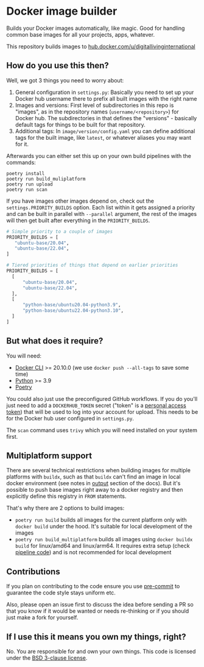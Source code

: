 # Docker image builder

Builds your Docker images automatically, like magic. Good for handling common base
images for all your projects, apps, whatever.

This repository builds images to
[hub.docker.com/u/digitallivinginternational](https://hub.docker.com/u/digitallivinginternational)

## How do you use this then?

Well, we got 3 things you need to worry about:

1. General configuration in `settings.py`: Basically you need to set up your Docker hub
   username there to prefix all built images with the right name
2. Images and versions: First level of subdirectories in this repo is "images", as in
   the repository names (`username/<repository>`) for Docker hub. The subdirectories in
   that defines the "versions" - basically default tags for things to be built for that
   repository.
3. Additional tags: In `image/version/config.yaml` you can define additional tags for
   the built image, like `latest`, or whatever aliases you may want for it.

Afterwards you can either set this up on your own build pipelines with the commands:

```
poetry install
poetry run build_muliplatform
poetry run upload
poetry run scan
```

If you have images other images depend on, check out the `settings.PRIORITY_BUILDS`
option. Each list within it gets assigned a priority and can be built in parallel with
`--parallel` argument, the rest of the images will then get built after everything in
the `PRIORITY_BUILDS`.

```python
# Simple priority to a couple of images
PRIORITY_BUILDS = [
   "ubuntu-base/20.04",
   "ubuntu-base/22.04",
]
```

```python
# Tiered priorities of things that depend on earlier priorities
PRIORITY_BUILDS = [
  [
      "ubuntu-base/20.04",
      "ubuntu-base/22.04",
  ],
  [
      "python-base/ubuntu20.04-python3.9",
      "python-base/ubuntu22.04-python3.10",
  ]
]
```

## But what does it require?

You will need:

- [Docker CLI](https://docs.docker.com/get-docker/) >= 20.10.0 (we use
  `docker push --all-tags` to save some time)
- [Python](https://www.python.org/downloads/) >= 3.9
- [Poetry](https://python-poetry.org/docs/#installation)

You could also just use the preconfigured GitHub workflows. If you do you'll just need
to add a `DOCKERHUB_TOKEN` secret ("token" is a
[personal access token](https://docs.docker.com/docker-hub/access-tokens/)) that will be
used to log into your account for upload. This needs to be for the Docker hub user
configured in `settings.py`.

The `scan` command uses `trivy` which you will need installed on your system first.

## Multiplatform support

There are several technical restrictions when building images for multiple platforms
with `buildx`, such as that `buildx` can't find an image in local docker environment
(see notes in
[output](https://docs.docker.com/engine/reference/commandline/buildx_build/#output)
section of the docs). But it's possible to push base images right away to a docker
registry and then explicitly define this registry in `FROM` statements.

That's why there are 2 options to build images:

- `poetry run build` builds all images for the current platform only with `docker build`
  under the hood. It's suitable for local development of the images
- `poetry run build_multiplatform` builds all images using `docker buildx build` for
  linux/amd64 and linux/arm64. It requires extra setup (check
  [pipeline code](./.github/workflows/build-and-upload.yaml)) and is not recommended for
  local development

## Contributions

If you plan on contributing to the code ensure you use
[pre-commit](https://pre-commit.com/#install) to guarantee the code style stays uniform
etc.

Also, please open an issue first to discuss the idea before sending a PR so that you
know if it would be wanted or needs re-thinking or if you should just make a fork for
yourself.

## If I use this it means you own my things, right?

No. You are responsible for and own your own things. This code is licensed under the
[BSD 3-clause license](LICENSE.md).
